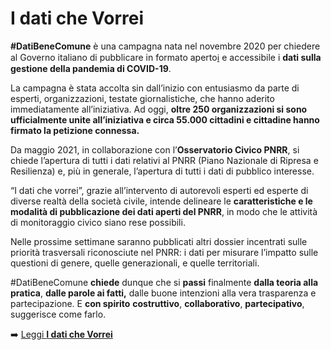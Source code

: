 # I dati che Vorrei

**\#DatiBeneComune** è una campagna nata nel novembre 2020 per chiedere al Governo italiano di pubblicare in formato aperto[ℹ️](https://vorrei.datibenecomune.it/dati-che-vorrei/glossario/#formato-aperto) e accessibile i **dati sulla gestione della pandemia di COVID-19**.

La campagna è stata accolta sin dall’inizio con entusiasmo da parte di esperti, organizzazioni, testate giornalistiche, che hanno aderito immediatamente all’iniziativa. Ad oggi, **oltre 250 organizzazioni si sono ufficialmente unite all’iniziativa e circa 55.000 cittadini e cittadine hanno firmato la petizione connessa.**

Da maggio 2021, in collaborazione con l’**Osservatorio Civico PNRR**, si chiede l’apertura di tutti i dati relativi al PNRR (Piano Nazionale di Ripresa e Resilienza) e, più in generale, l’apertura di tutti i dati di pubblico interesse.

“I dati che vorrei”, grazie all’intervento di autorevoli esperti ed esperte di diverse realtà della società civile, intende delineare le **caratteristiche e le modalità di pubblicazione dei dati aperti del PNRR**, in modo che le attività di monitoraggio civico siano rese possibili.

Nelle prossime settimane saranno pubblicati altri dossier incentrati sulle priorità trasversali riconosciute nel PNRR: i dati per misurare l’impatto sulle questioni di genere, quelle generazionali, e quelle territoriali.

\#DatiBeneComune **chiede** dunque che si **passi** finalmente **dalla teoria alla pratica**, **dalle parole ai fatti,** dalle buone intenzioni alla vera trasparenza e partecipazione. E **con spirito** **costruttivo**, **collaborativo**, **partecipativo**, suggerisce come farlo.

➡️ [Leggi **I dati che Vorrei**](https://vorrei.datibenecomune.it/dati-che-vorrei/)

